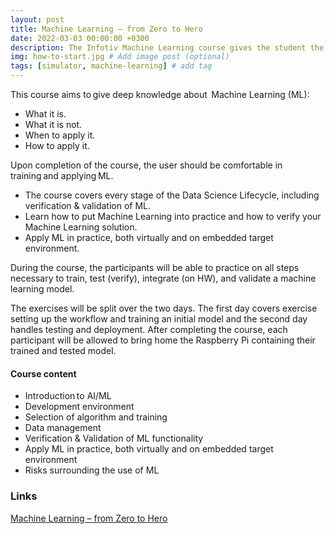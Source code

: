 ```yaml
---
layout: post
title: Machine Learning – from Zero to Hero
date: 2022-03-03 00:00:00 +0300
description: The Infotiv Machine Learning course gives the student the theoretical and practical knowledge in training models. The student will also get basic understanding on the challenges in testing functionality based on ML
img: how-to-start.jpg # Add image post (optional)
tags: [simulator, machine-learning] # add tag
---
```


This course aims to give deep knowledge about  Machine Learning (ML):

* What it is.
* What it is not.
* When to apply it.
* How to apply it.

Upon completion of the course, the user should be comfortable in training and applying ML. 

* The course covers every stage of the Data Science Lifecycle, including verification & validation of ML.
* Learn how to put Machine Learning into practice and how to verify your Machine Learning solution.
* Apply ML in practice, both virtually and on embedded target environment.


During the course, the participants will be able to practice on all steps necessary to train, test (verify), integrate (on HW), and validate a machine learning model.

The exercises will be split over the two days. The first day covers exercise setting up the workflow and training an initial model and the second day handles testing and deployment. After completing the course, each participant will be allowed to bring home the Raspberry Pi containing their trained and tested model.



#### Course content 

* Introduction to AI/ML​ 
* Development environment 
* Selection of algorithm and training ​ 
* Data​ management​ 
* Verification & Validation​ of ML functionality 
* Apply ML in practice, both virtually and on embedded target environment 
* Risks​ surrounding the use of ML 



### Links

[Machine Learning – from Zero to Hero](https://www.infotiv.se/utbildningar/course-schedule-ai-machine-learning)
